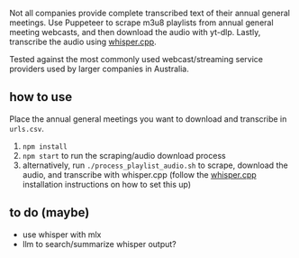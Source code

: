 Not all companies provide complete transcribed text of their annual general meetings. Use Puppeteer to scrape m3u8 playlists from annual general meeting webcasts, and then download the audio with yt-dlp. Lastly, transcribe the audio using [whisper.cpp](https://github.com/ggerganov/whisper.cpp).

Tested against the most commonly used webcast/streaming service providers used by larger companies in Australia.

## how to use
Place the annual general meetings you want to download and transcribe in `urls.csv`.

1. `npm install`
2. `npm start` to run the scraping/audio download process
3. alternatively, run `./process_playlist_audio.sh` to scrape, download the audio, and transcribe with whisper.cpp (follow the [whisper.cpp](https://github.com/ggerganov/whisper.cpp) installation instructions on how to set this up)

## to do (maybe)
- use whisper with mlx
- llm to search/summarize whisper output?